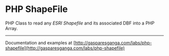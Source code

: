 # PHP ShapeFile

PHP Class to read any *ESRI Shapefile* and its associated DBF into a PHP Array.

---

Documentation and examples at [http://gasparesganga.com/labs/php-shapefile](http://gasparesganga.com/labs/php-shapefile)
